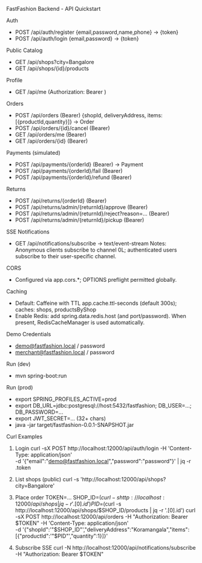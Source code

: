 FastFashion Backend - API Quickstart

Auth
- POST /api/auth/register {email,password,name,phone} -> {token}
- POST /api/auth/login {email,password} -> {token}

Public Catalog
- GET /api/shops?city=Bangalore
- GET /api/shops/{id}/products

Profile
- GET /api/me (Authorization: Bearer <token>)

Orders
- POST /api/orders (Bearer) {shopId, deliveryAddress, items:[{productId,quantity}]} -> Order
- POST /api/orders/{id}/cancel (Bearer)
- GET /api/orders/me (Bearer)
- GET /api/orders/{id} (Bearer)

Payments (simulated)
- POST /api/payments/{orderId} (Bearer) -> Payment
- POST /api/payments/{orderId}/fail (Bearer)
- POST /api/payments/{orderId}/refund (Bearer)

Returns
- POST /api/returns/{orderId} (Bearer)
- POST /api/returns/admin/{returnId}/approve (Bearer)
- POST /api/returns/admin/{returnId}/reject?reason=... (Bearer)
- POST /api/returns/admin/{returnId}/pickup (Bearer)

SSE Notifications
- GET /api/notifications/subscribe -> text/event-stream
  Notes: Anonymous clients subscribe to channel 0L; authenticated users subscribe to their user-specific channel.

CORS
- Configured via app.cors.*; OPTIONS preflight permitted globally.

Caching
- Default: Caffeine with TTL app.cache.ttl-seconds (default 300s); caches: shops, productsByShop
- Enable Redis: add spring.data.redis.host (and port/password). When present, RedisCacheManager is used automatically.

Demo Credentials
- demo@fastfashion.local / password
- merchant@fastfashion.local / password

Run (dev)
- mvn spring-boot:run

Run (prod)
- export SPRING_PROFILES_ACTIVE=prod
- export DB_URL=jdbc:postgresql://host:5432/fastfashion; DB_USER=...; DB_PASSWORD=...
- export JWT_SECRET=... (32+ chars)
- java -jar target/fastfashion-0.0.1-SNAPSHOT.jar

Curl Examples
1) Login
curl -sX POST http://localhost:12000/api/auth/login -H 'Content-Type: application/json' \
  -d '{"email":"demo@fastfashion.local","password":"password"}' | jq -r .token

2) List shops (public)
curl -s 'http://localhost:12000/api/shops?city=Bangalore'

3) Place order
TOKEN=...
SHOP_ID=$(curl -s http://localhost:12000/api/shops | jq -r '.[0].id')
PID=$(curl -s http://localhost:12000/api/shops/$SHOP_ID/products | jq -r '.[0].id')
curl -sX POST http://localhost:12000/api/orders -H "Authorization: Bearer $TOKEN" -H 'Content-Type: application/json' \
  -d '{"shopId":'"$SHOP_ID"',"deliveryAddress":"Koramangala","items":[{"productId":'"$PID"',"quantity":1}]}'

4) Subscribe SSE
curl -N http://localhost:12000/api/notifications/subscribe -H "Authorization: Bearer $TOKEN"
